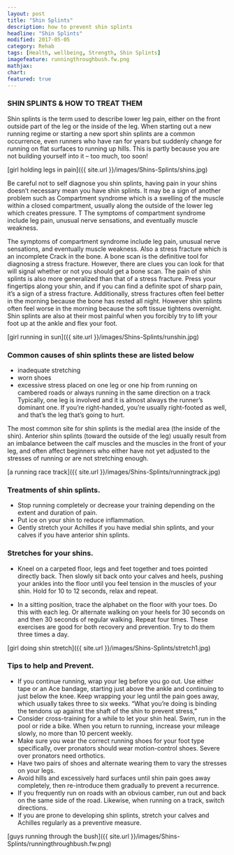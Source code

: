 ```yaml
---
layout: post
title: "Shin Splints"
description: how to prevent shin splints 
headline: "Shin Splints"
modified: 2017-05-05
category: Rehab
tags: [Health, wellbeing, Strength, Shin Splints]
imagefeature: runningthroughbush.fw.png
mathjax: 
chart:
featured: true
---
```


<style>

	

		.post-template .notepad-post-content > div:not(.notepad-post-title) p:first-child {

			    font-size: 1rem;
		
		}

		.notepad-post-title h1{

        	color: #e51843!important;
    	}

</style>




### SHIN SPLINTS & HOW TO TREAT THEM

Shin splints is the term used to describe lower leg pain, either on the front outside part of the leg or the inside of the leg. When starting out a new running regime or starting a new sport shin splints are a common occurrence, even runners who have ran for years but suddenly change for running on flat surfaces to running up hills. This is partly because you are not building yourself into it – too much, too soon!

[girl holding legs in pain]({{ site.url }}/images/Shins-Splints/shins.jpg)

Be careful not to self diagnose you shin splints, having pain in your shins doesn’t necessary mean you have shin splints. It may be a sign of another problem such as Compartment syndrome which is a swelling of the muscle within a closed compartment, usually along the outside of the lower leg which creates pressure. T The symptoms of compartment syndrome include leg pain, unusual nerve sensations, and eventually muscle weakness.

The symptoms of compartment syndrome include leg pain, unusual nerve sensations, and eventually muscle weakness. Also a stress fracture which is an incomplete Crack in the bone. A bone scan is the definitive tool for diagnosing a stress fracture. However, there are clues you can look for that will signal whether or not you should get a bone scan. The pain of shin splints is also more generalized than that of a stress fracture. Press your fingertips along your shin, and if you can find a definite spot of sharp pain, it’s a sign of a stress fracture. Additionally, stress fractures often feel better in the morning because the bone has rested all night. However shin splints often feel worse in the morning because the soft tissue tightens overnight. Shin splints are also at their most painful when you forcibly try to lift your foot up at the ankle and flex your foot. 


[girl running in sun]({{ site.url }}/images/Shins-Splints/runshin.jpg)

### Common causes of shin splints these are listed below

+	inadequate stretching
+	worn shoes
+	excessive stress placed on one leg or one hip from running on cambered roads or always running in the same direction on a track Typically,		   one leg is involved and it is almost always the runner’s dominant one. If you’re right-handed, you’re usually right-footed as well, and 		that’s the leg that’s going to hurt.

 The most common site for shin splints is the medial area (the inside of the shin). Anterior shin splints (toward the outside of the leg) usually result from an imbalance between the calf muscles and the muscles in the front of your leg, and often affect beginners who either have not yet adjusted to the stresses of running or are not stretching enough. 


 [a running race track]({{ site.url }}/images/Shins-Splints/runningtrack.jpg)


 ### Treatments of shin splints.

+	Stop running completely or decrease your training depending on the extent and duration of pain.
+	Put ice on your shin to reduce inflammation.
+	Gently stretch your Achilles if you have medial shin splints, and your calves if you have anterior shin splints. 
 	

 ### Stretches for your shins.

+	Kneel on a carpeted floor, legs and feet together and toes pointed directly back. Then slowly sit back onto your calves and heels, pushing 		your ankles into the floor until you feel tension in the muscles of your shin. Hold for 10 to 12 seconds, relax and repeat.

+	In a sitting position, trace the alphabet on the floor with your toes. Do this with each leg. Or alternate walking on your heels for 30 		seconds on and then 30 seconds of regular walking. Repeat four times. These exercises are good for both recovery and prevention. Try to do 		them 		three times a day.

 

[girl doing shin stretch]({{ site.url }}/images/Shins-Splints/stretch1.jpg)


### Tips to help and Prevent.

+	If you continue running, wrap your leg before you go out. Use either tape or an Ace bandage, starting just above the ankle and continuing to 	just below the knee. Keep wrapping your leg until the pain goes away, which usually takes three to six weeks. “What you’re doing is binding 	the tendons up against the shaft of the shin to prevent stress,” 
+	Consider cross-training for a while to let your shin heal. Swim, run in the pool or ride a bike. When you return to running, increase your 		mileage slowly, no more than 10 percent weekly.
+	Make sure you wear the correct running shoes for your foot type specifically, over pronators should wear motion-control shoes. Severe over 		pronators need orthotics.
+	Have two pairs of shoes and alternate wearing them to vary the stresses on your legs.
+	Avoid hills and excessively hard surfaces until shin pain goes away completely, then re-introduce them gradually to prevent a recurrence.
+	If you frequently run on roads with an obvious camber, run out and back on the same side of the road. Likewise, when running on a track, 		switch directions.
+	If you are prone to developing shin splints, stretch your calves and Achilles regularly as a preventive measure.


[guys running through the bush]({{ site.url }}/images/Shins-Splints/runningthroughbush.fw.png)
 
 






